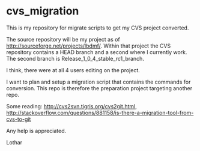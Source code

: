 # cvs_migration
This is my repository for migrate scripts to get my CVS project converted.

The source repository will be my project as of http://sourceforge.net/projects/lbdmf/.
Within that project the CVS repository contains a HEAD branch and a second where I currently work.
The second branch is Release_1_0_4_stable_rc1_branch.

I think, there were at all 4 users editing on the project.

I want to plan and setup a migration script that contains the commands for conversion. This repo is therefore
the preparation project targeting another repo.

Some reading:
http://cvs2svn.tigris.org/cvs2git.html, 
http://stackoverflow.com/questions/881158/is-there-a-migration-tool-from-cvs-to-git

Any help is appreciated.

Lothar
